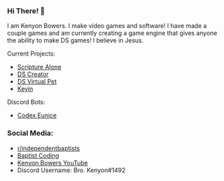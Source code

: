 ### Hi There! 👋
I am Kenyon Bowers. I make video games and software!
I have made a couple games and am currently creating a game engine that gives anyone the ability to make DS games!
I believe in Jesus.

Current Projects:
- [Scripture Alone](https://github.com/ItsShawn/scripturealone.app)
- [DS Creator](https://bowersindustry.github.io/ds-creator-docs/)
- [DS Virtual Pet](https://github.com/MakeYourDSGame/DS-Virtual-Pet)
- [Keyin](https://github.com/bowersindustry/Keyin)

Discord Bots:
- [Codex Eunice](https://bowersindustry.github.io/codex-eunice/)

### Social Media:
- [r/independentbaptists](https://reddit.com/r/independentbaptists/)
- [Baptist Coding](https://discord.gg/mUB46Gkg)
- [Kenyon Bowers YouTube](https://www.youtube.com/channel/UCzPwM9B9OIZhTsWW7qF3-Cg/)
- Discord Username: Bro. Kenyon#1492
